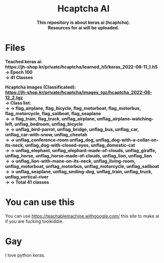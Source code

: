 <h1 align="center">Hcaptcha AI</h1>

<p align='center'>
  <b>This repository is about keras ai (hcaptcha).</b><br>
  <b>Resources for ai will be uploaded.</b><br>
</p>


# Files

<p>
  <b>Teached keras ai:</b><br>
  <b>https://jh-shop.kr/private/hcaptcha/learned_h5/keras_2022-08-11_1.h5</b><br>
  <b> -> Epoch 100</b><br>
  <b> -> 41 Classes</b>
  
  <b>Hcaptcha images (Classificated):</b><br>
  <b>https://jh-shop.kr/private/hcaptcha/images_tgz/hcaptcha_2022-08-12_2.tgz</b><br>
  <b> -> Class list:</b><br>
  <b> -> -> flag_airplane, flag_bicycle, flag_motorboat, flag_motorbus, flag_motorcycle, flag_sailboat, flag_seaplane</b><br>
  <b> -> -> flag_train, flag_truck, unflag_airplane, unflag_airplane-watching-left, unflag_bedroom, unflag_bicycle</b><br>
  <b> -> -> unflag_bird-parrot, unflag_bridge, unflag_bus, unflag_car, unflag_car-with-snow, unflag_cheetah</b><br>
  <b> -> -> unflag_conference-room unflag_dog, unflag_dog-with-a-collar-on-its-neck, unflag_dog-with-closed-eyes, unflag_domestic-cat</b><br>
  <b> -> -> unflag_elephant, unflag_elephant-made-of-clouds, unflag_giraffe, unflag_horse, unflag_horse-made-of-clouds, unflag_lion, unflag_lion</b><br>
  <b> -> -> unflag_lion-with-mane-on-its-neck, unflag_living-room, unflag_motorboat, unflag_motorbus, unflag_motorcycle, unflag_sailboat</b><br>
  <b> -> -> unflag_seaplane, unflag_smiling-dog, unflag_train, unflag_truck, unflag_vertical-river</b><br>
  <b> -> -> Total 41 classes</b>
</p>

# You can use this

You can use https://teachablemachine.withgoogle.com/ this site to make ai if you are fucking toolkiddie.

# Gay

I love python keras.
